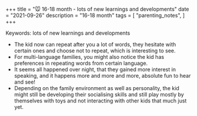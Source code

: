 +++
title = "🐭 16-18 month - lots of new learnings and developments"
date = "2021-09-26"
description = "16-18 month"
tags = [
    "parenting_notes",
]
+++

Keywords: lots of new learnings and developments

* The kid now can repeat after you a lot of words, they hesitate with certain ones and choose not to repeat, which is interesting to see.
* For multi-language families, you might also notice the kid has preferences in repeating words from certain language.
* It seems all happened over night, that they gained more interest in speaking, and it happens more and more and more, absolute fun to hear and see!
* Depending on the family environment as well as personality, the kid might still be developing their socialising skills and still play mostly by themselves with toys and not interacting with other kids that much just yet.